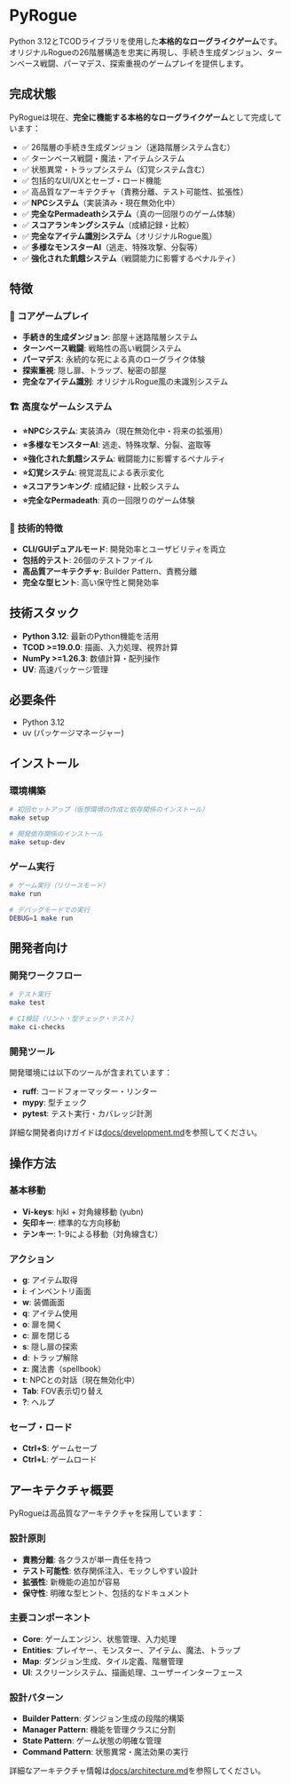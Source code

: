 # PyRogue

Python 3.12とTCODライブラリを使用した**本格的なローグライクゲーム**です。オリジナルRogueの26階層構造を忠実に再現し、手続き生成ダンジョン、ターンベース戦闘、パーマデス、探索重視のゲームプレイを提供します。

## 完成状態

PyRogueは現在、**完全に機能する本格的なローグライクゲーム**として完成しています：

- ✅ 26階層の手続き生成ダンジョン（迷路階層システム含む）
- ✅ ターンベース戦闘・魔法・アイテムシステム
- ✅ 状態異常・トラップシステム（幻覚システム含む）
- ✅ 包括的なUI/UXとセーブ・ロード機能
- ✅ 高品質なアーキテクチャ（責務分離、テスト可能性、拡張性）
- ✅ **NPCシステム**（実装済み・現在無効化中）
- ✅ **完全なPermadeathシステム**（真の一回限りのゲーム体験）
- ✅ **スコアランキングシステム**（成績記録・比較）
- ✅ **完全なアイテム識別システム**（オリジナルRogue風）
- ✅ **多様なモンスターAI**（逃走、特殊攻撃、分裂等）
- ✅ **強化された飢餓システム**（戦闘能力に影響するペナルティ）

## 特徴

### 🎯 **コアゲームプレイ**
- **手続き的生成ダンジョン**: 部屋＋迷路階層システム
- **ターンベース戦闘**: 戦略性の高い戦闘システム
- **パーマデス**: 永続的な死による真のローグライク体験
- **探索重視**: 隠し扉、トラップ、秘密の部屋
- **完全なアイテム識別**: オリジナルRogue風の未識別システム

### 🏗️ **高度なゲームシステム**
- **⭐NPCシステム**: 実装済み（現在無効化中・将来の拡張用）
- **⭐多様なモンスターAI**: 逃走、特殊攻撃、分裂、盗取等
- **⭐強化された飢餓システム**: 戦闘能力に影響するペナルティ
- **⭐幻覚システム**: 視覚混乱による表示変化
- **⭐スコアランキング**: 成績記録・比較システム
- **⭐完全なPermadeath**: 真の一回限りのゲーム体験

### 🔧 **技術的特徴**
- **CLI/GUIデュアルモード**: 開発効率とユーザビリティを両立
- **包括的テスト**: 26個のテストファイル
- **高品質アーキテクチャ**: Builder Pattern、責務分離
- **完全な型ヒント**: 高い保守性と開発効率

## 技術スタック

- **Python 3.12**: 最新のPython機能を活用
- **TCOD >=19.0.0**: 描画、入力処理、視界計算
- **NumPy >=1.26.3**: 数値計算・配列操作
- **UV**: 高速パッケージ管理

## 必要条件

- Python 3.12
- uv (パッケージマネージャー)

## インストール

### 環境構築
```bash
# 初回セットアップ（仮想環境の作成と依存関係のインストール）
make setup

# 開発依存関係のインストール
make setup-dev
```

### ゲーム実行
```bash
# ゲーム実行（リリースモード）
make run

# デバッグモードでの実行
DEBUG=1 make run
```

## 開発者向け

### 開発ワークフロー
```bash
# テスト実行
make test

# CI検証（リント・型チェック・テスト）
make ci-checks
```

### 開発ツール
開発環境には以下のツールが含まれています：

- **ruff**: コードフォーマッター・リンター
- **mypy**: 型チェック
- **pytest**: テスト実行・カバレッジ計測

詳細な開発者向けガイドは[docs/development.md](docs/development.md)を参照してください。

## 操作方法

### 基本移動
- **Vi-keys**: hjkl + 対角線移動 (yubn)
- **矢印キー**: 標準的な方向移動
- **テンキー**: 1-9による移動（対角線含む）

### アクション
- **g**: アイテム取得
- **i**: インベントリ画面
- **w**: 装備画面
- **q**: アイテム使用
- **o**: 扉を開く
- **c**: 扉を閉じる
- **s**: 隠し扉の探索
- **d**: トラップ解除
- **z**: 魔法書（spellbook）
- **t**: NPCとの対話（現在無効化中）
- **Tab**: FOV表示切り替え
- **?**: ヘルプ

### セーブ・ロード
- **Ctrl+S**: ゲームセーブ
- **Ctrl+L**: ゲームロード

## アーキテクチャ概要

PyRogueは高品質なアーキテクチャを採用しています：

### 設計原則
- **責務分離**: 各クラスが単一責任を持つ
- **テスト可能性**: 依存関係注入、モックしやすい設計
- **拡張性**: 新機能の追加が容易
- **保守性**: 明確な型ヒント、包括的なドキュメント

### 主要コンポーネント
- **Core**: ゲームエンジン、状態管理、入力処理
- **Entities**: プレイヤー、モンスター、アイテム、魔法、トラップ
- **Map**: ダンジョン生成、タイル定義、階層管理
- **UI**: スクリーンシステム、描画処理、ユーザーインターフェース

### 設計パターン
- **Builder Pattern**: ダンジョン生成の段階的構築
- **Manager Pattern**: 機能を管理クラスに分割
- **State Pattern**: ゲーム状態の明確な管理
- **Command Pattern**: 状態異常・魔法効果の実行

詳細なアーキテクチャ情報は[docs/architecture.md](docs/architecture.md)を参照してください。
